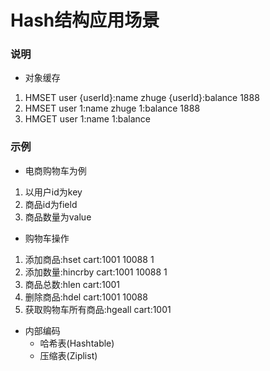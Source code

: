 # Hash结构应用场景
### 说明

- 对象缓存
  
1. HMSET user {userId}:name zhuge {userId}:balance 1888
1. HMSET user 1:name zhuge 1:balance 1888
1. HMGET user 1:name 1:balance

### 示例
- 电商购物车为例
1. 以用户id为key
2. 商品id为field
3. 商品数量为value

- 购物车操作
1. 添加商品:hset cart:1001 10088 1
2. 添加数量:hincrby cart:1001 10088 1
3. 商品总数:hlen cart:1001
4. 删除商品:hdel cart:1001 10088
5. 获取购物车所有商品:hgeall cart:1001

- 内部编码
  - 哈希表(Hashtable)
  - 压缩表(Ziplist)  